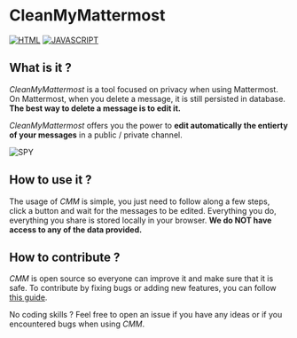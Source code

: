 # CleanMyMattermost

[![HTML](https://img.shields.io/badge/web-blue.svg?style=for-the-badge&logo=web&logoColor=white)](https://developer.mozilla.org/fr/docs/Web/JavaScript)
[![JAVASCRIPT](https://img.shields.io/badge/javascript-yellow.svg?style=for-the-badge&logo=javascript&logoColor=white)](https://developer.mozilla.org/fr/docs/Web/JavaScript)

## What is it ?

_CleanMyMattermost_ is a tool focused on privacy when using Mattermost. On Mattermost, when you delete a message, it is still persisted in database. **The best way to delete a message is to edit it.**

_CleanMyMattermost_ offers you the power to **edit automatically the entierty of your messages** in a public / private channel.

![SPY](https://c.tenor.com/YUFYqDkIfREAAAAC/eyesonyou-watchingyou.gif)

## How to use it ?

The usage of _CMM_ is simple, you just need to follow along a few steps, click a button and wait for the messages to be edited. Everything you do, everything you share is stored locally in your browser. **We do NOT have access to any of the data provided.**


## How to contribute ?

_CMM_ is open source so everyone can improve it and make sure that it is safe. To contribute by fixing bugs or adding new features, you can follow [this guide](https://github.com/firstcontributions/first-contributions).

No coding skills ? Feel free to open an issue if you have any ideas or if you encountered bugs when using _CMM_.
